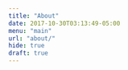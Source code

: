 ```yaml
---
title: "About"
date: 2017-10-30T03:13:49-05:00
menu: "main"
url: "about/"
hide: true
draft: true
---
```


